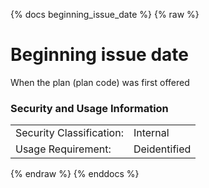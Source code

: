 {% docs beginning_issue_date %}
{% raw %}

<a name="beginning_issue_date"></a>
# Beginning issue date

When the plan (plan code) was first offered

### Security and Usage Information
|     |     |
| --- | --- |
| Security Classification: | Internal |
| Usage Requirement:       | Deidentified |

{% endraw %}
{% enddocs %}